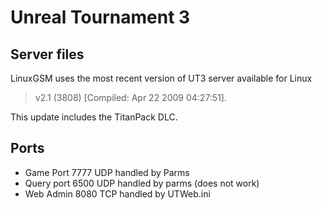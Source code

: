 # Unreal Tournament 3

## Server files

LinuxGSM uses the most recent version of UT3 server available for Linux

> v2.1 \(3808\) \[Compiled: Apr 22 2009 04:27:51\].

This update includes the TitanPack DLC.

## Ports

* Game Port 7777 UDP handled by Parms
* Query port 6500 UDP handled by parms \(does not work\)
* Web Admin 8080 TCP handled by UTWeb.ini

